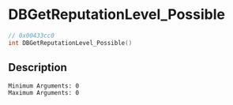 # DBGetReputationLevel_Possible
```c
// 0x00433cc0
int DBGetReputationLevel_Possible()
```
## Description
```
Minimum Arguments: 0
Maximum Arguments: 0
```
